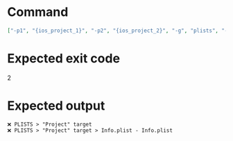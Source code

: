 # Command
```json
["-p1", "{ios_project_1}", "-p2", "{ios_project_2}", "-g", "plists", "-t", "Project"]
```

# Expected exit code
2

# Expected output
```
❌ PLISTS > "Project" target
❌ PLISTS > "Project" target > Info.plist - Info.plist


```
